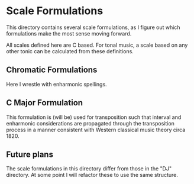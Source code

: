 # Scale Formulations

This directory contains several scale formulations, as I figure out which formulations make the most sense moving forward.

All scales defined here are C based. For tonal music, a scale based on any other tonic can be calculated from these definitions.

## Chromatic Formulations

Here I wrestle with enharmonic spellings.

## C Major Formulation

This formulation is (will be) used for transposition such that interval and enharmonic considerations are propagated through the transposition process in a manner consistent with Western classical music theory circa 1820.

## Future plans

The scale formulations in this directory differ from those in the "DJ" directory. At some point I will refactor these to use the same structure.